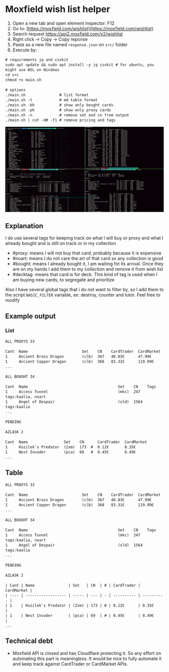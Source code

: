 # Moxfield wish list helper

1. Open a new tab and open element inspector: F12
2. Go to: [https://moxfield.com/wishlist](https://moxfield.com/wishlist)
3. Search request https://api2.moxfield.com/v2/wishlist
4. Right click -> Copy -> Copy reponse
5. Paste as a new file named `response.json` on `src/` folder
6. Execute by:
```shell
# requirements jq and csvkit
sudo apt update && sudo apt install -y jq csvkit # for ubuntu, you might use WSL on Windows
cd src
chmod +x main.sh

# options
./main.sh 	            # list format
./main.sh -t            # md table format
./main.sh -bh           # show only bought cards
./main.sh -ph           # show only proxy cards
./main.sh -n            # remove set and cn from output
./main.sh | cut -d# -f1 # remove pricing and tags
```
 
![image](docs/image.png)

## Explanation

I do use several tags for keeping track on what I will buy or proxy and what I already bought and is still on track or in my collection

+ #proxy: means I will not buy that card, probably because it is expensive
+ #noart: means I do not care the art of that card so any collection is good
+ #bought: means I already bought it, I am waiting fot its arrival. Once they are on my hands I add them to my collection and remove it from wish list
+ #decktag: means that card is for <decktag> deck. This kind of tag is used when I am buying new cards, to segregate and prioritize 

Also I have several global tags that i do not want to filter by, so I add them to the script `BASIC_FILTER` variable, ex: destroy, counter and tutor. Feel free to modify

## Example output

### List

```
ALL PROXYS 33

Cant  Name                        Set    CN    CardTrader  CardMarket
1     Ancient Brass Dragon        (clb)  367   40.03€      47.99€
1     Ancient Copper Dragon       (clb)  368   83.31€      119.99€
...

ALL BOUGHT 34

Cant  Name                                        Set    CN    Tags
1     Access Tunnel                               (mkc)  247   tags:kaalia, noart
1     Angel of Despair                            (sld)  1564  tags:kaalia
...

PENDING

AZLASK 2

Cant  Name                Set    CN      CardTrader  CardMarket
1     Kozilek's Predator  (2xm)  173  #  0.12€       0.35€
1     Nest Invader        (pca)  69   #  0.45€       0.49€
...
```

## Table

```
ALL PROXYS 33

Cant  Name                        Set    CN    CardTrader  CardMarket
1     Ancient Brass Dragon        (clb)  367   40.03€      47.99€
1     Ancient Copper Dragon       (clb)  368   83.31€      119.99€
...

ALL BOUGHT 34

Cant  Name                                        Set    CN    Tags
1     Access Tunnel                               (mkc)  247   tags:kaalia, noart
1     Angel of Despair                            (sld)  1564  tags:kaalia
...

PENDING

AZLASK 2

| Cant | Name               | Set   | CN  | # | CardTrader | CardMarket |
| ---- | ------------------ | ----- | --- | - | ---------- | ---------- |
| 1    | Kozilek's Predator | (2xm) | 173 | # | 0.12€      | 0.35€      |
| 1    | Nest Invader       | (pca) | 69  | # | 0.45€      | 0.49€      |
...
```

## Technical debt

+ Moxfield API is closed and has Cloudflare protecting it. So any effort on automating this part is meaningless. It would be nice to fully automate it and keep track against CardTrader or CardMarket APIs.